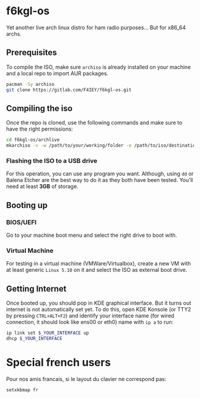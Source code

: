 # f6kgl-os

Yet another live arch linux distro for ham radio purposes... But for x86_64 archs.


## Prerequisites

To compile the ISO, make sure `archiso` is already installed on your machine and a local repo to import AUR packages.
```sh
pacman -Sy archiso
git clone https://gitlab.com/F4IEY/f6kgl-os.git
```

## Compiling the iso

Once the repo is cloned, use the following commands and make sure to have the right permissions:

```sh
cd f6kgl-os/archlive
mkarchiso -v -w /path/to/your/working/folder -o /path/to/iso/destination .
```

### Flashing the ISO to a USB drive

For this operation, you can use any program you want. Although, using `dd` or Balena Etcher are the best way to do it as they both have been tested.
You'll need at least **3GB** of storage.

## Booting up

### BIOS/UEFI

Go to your machine boot menu and select the right drive to boot with.

### Virtual Machine

For testing in a virtual machine (VMWare/Virtualbox), create a new VM with at least generic `Linux 5.10` on it and select the ISO as external boot drive.

## Getting Internet

Once booted up, you should pop in KDE graphical interface. But it turns out internet is not automatically set yet.
To do this, open KDE Konsole (or TTY2 by pressing `CTRL+ALT+F2`) and identify your interface name (for wired connection, it should look like ens00 or eth0) name with `ip a` to run:
```sh
ip link set $_YOUR_INTERFACE up
dhcp $_YOUR_INTERFACE
```

# Special french users

Pour nos amis francais, si le layout du clavier ne correspond pas:

```sh
setxkbmap fr
```
